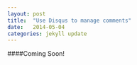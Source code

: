 ```yaml
---
layout: post
title:  "Use Disqus to manage comments"
date:   2014-05-04
categories: jekyll update
---
```

####Coming Soon!
